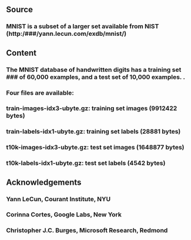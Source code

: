 ## Source
### MNIST is a subset of a larger set available from NIST (http:/###/yann.lecun.com/exdb/mnist/)


## Content
### The MNIST database of handwritten digits has a training set ### of 60,000 examples, and a test set of 10,000 examples. .
### Four files are available:

### train-images-idx3-ubyte.gz: training set images (9912422 bytes)
### train-labels-idx1-ubyte.gz: training set labels (28881 bytes)
### t10k-images-idx3-ubyte.gz: test set images (1648877 bytes)
### t10k-labels-idx1-ubyte.gz: test set labels (4542 bytes)

## Acknowledgements
### Yann LeCun, Courant Institute, NYU
### Corinna Cortes, Google Labs, New York
### Christopher J.C. Burges, Microsoft Research, Redmond